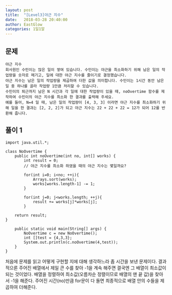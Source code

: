 ```yaml
---
layout: post
title:  "[Level3]야근 지수"
date:   2018-03-28 20:40:00
author: EastGlow
categories: 1일1알
---
```

## 문제
```
야근 지수  
회사원인 수민이는 많은 일이 쌓여 있습니다. 수민이는 야근을 최소화하기 위해 남은 일의 작업량을 숫자로 메기고, 일에 대한 야근 지수를 줄이기로 결정했습니다.  
야근 지수는 남은 일의 작업량을 제곱하여 더한 값을 의미합니다. 수민이는 1시간 동안 남은 일 중 하나를 골라 작업량 1만큼 처리할 수 있습니다.  
수민이의 퇴근까지 남은 N 시간과 각 일에 대한 작업량이 있을 때, noOvertime 함수를 제작하여 수민이의 야근 지수를 최소화 한 결과를 출력해 주세요.  
예를 들어, N=4 일 때, 남은 일의 작업량이 [4, 3, 3] 이라면 야근 지수를 최소화하기 위해 일을 한 결과는 [2, 2, 2]가 되고 야근 지수는 22 + 22 + 22 = 12가 되어 12를 반환해 줍니다.
```

## 풀이 1
~~~
import java.util.*;

class NoOvertime {
    public int noOvertime(int no, int[] works) {
        int result = 0;
        // 야근 지수를 최소화 하였을 때의 야근 지수는 몇일까요?

        for(int i=0; i<no; ++i){
            Arrays.sort(works);
            works[works.length-1] -= 1;
        }

        for(int j=0; j<works.length; ++j){
        	result += works[j]*works[j];
        }

    return result;
}

    public static void main(String[] args) {
        NoOvertime c = new NoOvertime();
        int []test = {4,3,3};
        System.out.println(c.noOvertime(4,test));
    }
}
~~~
처음에 문제를 읽고 어떻게 구현할 지에 대해 생각하느라 좀 시간을 보낸 문제이다. 결과적으론 주어진 배열에서 제일 큰 수를 찾아 -1을 계속 해주면 결국엔 그 배열이 최소값이 되는 것이었다. 배열을 정렬하여 최소값(오름차순 정렬이므로 배열의 맨 끝 값)을 찾아서 -1을 해준다. 주어진 시간(no)만큼 for문이 다 돌면 최종적으로 배열 안의 수들을 제곱하여 더해준다.